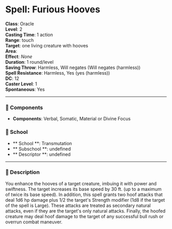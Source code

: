 
# Spell: Furious Hooves
**Class**: Oracle  
**Level**: 2  
**Casting Time**: 1 action  
**Range**: touch  
**Target**: one living creature with hooves  
**Area**:   
**Effect**: _None_  
**Duration**: 1 round/level  
**Saving Throw**: Harmless, Will negates (Will negates (harmless))  
**Spell Resistance**: Harmless, Yes (yes (harmless))  
**DC**: 12  
**Caster Level**: 1  
**Spontaneous**: Yes

---

### 🔮 Components
- **Components**: Verbal, Somatic, Material or Divine Focus

### 🏫 School
- ** School **: Transmutation
- ** Subschool **: undefined
- ** Descriptor **: undefined
---

### 📜 Description
You enhance the hooves of a target creature, imbuing it with power and swiftness. The target increases its base speed by 30 ft. (up to a maximum of twice its base speed). In addition, this spell grants two hoof attacks that deal 1d6 hp damage plus 1/2 the target's Strength modifier (1d8 if the target of the spell is Large). These attacks are treated as secondary natural attacks, even if they are the target's only natural attacks. Finally, the hoofed creature may deal hoof damage to the target of any successful bull rush or overrun combat maneuver.
